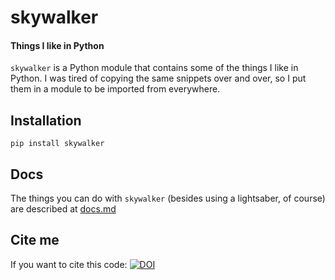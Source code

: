 # skywalker

#### Things I like in Python

`skywalker` is a Python module that contains some of the things I like in Python. I was tired of copying the same snippets over and over, so I put them in a module to be imported from everywhere.

## Installation

    pip install skywalker

## Docs

The things you can do with `skywalker` (besides using a lightsaber, of course) are described at [docs.md](docs.md)

## Cite me

If you want to cite this code: [![DOI](https://zenodo.org/badge/134632789.svg)](https://zenodo.org/badge/latestdoi/134632789)




